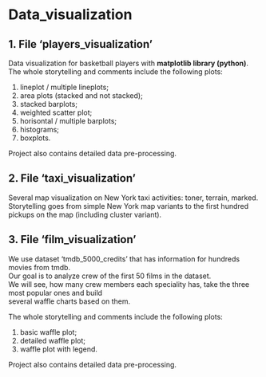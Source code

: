 # Data_visualization

## 1. File ‘players_visualization’

Data visualization for basketball players with **matplotlib library (python)**.
The whole storytelling and comments include the following plots:
1) lineplot / multiple lineplots;
2) area plots (stacked and not stacked);
3) stacked barplots;
4) weighted scatter plot;
5) horisontal / multiple barplots;
6) histograms;
7) boxplots.

Project also contains detailed data pre-processing.

## 2. File ‘taxi_visualization’

Several map visualization on New York taxi activities: toner, terrain, marked.<br>Storytelling goes from simple New York map variants to the first hundred pickups on the map (including cluster variant).

## 3. File ‘film_visualization’

We use dataset ‘tmdb_5000_credits’ that has information for hundreds movies from tmdb.<br>
Our goal is to analyze crew of the first 50 films in the dataset.<br>
We will see, how many crew members each speciality has, take the three most popular ones and build<br>
several waffle charts based on them.

The whole storytelling and comments include the following plots:
1) basic waffle plot;
2) detailed waffle plot;
3) waffle plot with legend.

Project also contains detailed data pre-processing.
